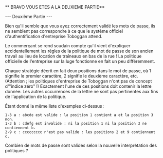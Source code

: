 ** BRAVO VOUS ETES A LA DEUXIEME PARTIE**


--- Deuxième Partie ---

Bien qu'il semble que vous ayez correctement validé les mots de passe, ils ne semblent pas correspondre à ce que le système officiel d'authentification d'entreprise Toboggan attend.

Le commerçant se rend soudain compte qu'il vient d'expliquer accidentellement les règles de la politique de mot de passe de son ancien travail au lieu de location de traîneaux en bas de la rue ! La politique officielle de l'entreprise sur la luge fonctionne en fait un peu différemment.

Chaque stratégie décrit en fait deux positions dans le mot de passe, où 1 signifie le premier caractère, 2 signifie le deuxième caractère, etc. (Attention ; les politiques d'entreprise de Toboggan n'ont pas de concept d'"indice zéro" !) Exactement l'une de ces positions doit contenir la lettre donnée. 
Les autres occurrences de la lettre ne sont pas pertinentes aux fins de l'application de la politique.

Étant donné la même liste d'exemples ci-dessus :

    1-3 a : abcde est valide : la position 1 contient a et la position 3 non.
    1-3 b : cdefg est invalide : ni la position 1 ni la position 3 ne contiennent b.
    2-9 c : ccccccccc n'est pas valide : les positions 2 et 9 contiennent c.

Combien de mots de passe sont valides selon la nouvelle interprétation des politiques ?
